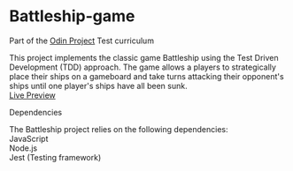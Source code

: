 # Battleship-game
Part of the [Odin Project](https://www.theodinproject.com/) Test curriculum <br>


This project implements the classic game Battleship using the Test Driven Development (TDD) approach. The game allows a players to strategically place their ships on a gameboard and take turns attacking their opponent's ships until one player's ships have all been sunk.<br>
[Live Preview](https://gibsongf.github.io/Battleship-game/)

Dependencies

The Battleship project relies on the following dependencies:<br>
 JavaScript<br>
 Node.js<br>
 Jest (Testing framework)<br>

   
